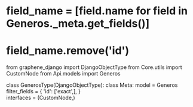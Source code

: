 # field_name = [field.name for field in Generos._meta.get_fields()]
# field_name.remove('id')


from graphene_django import DjangoObjectType
from Core.utils import CustomNode
from Api.models import Generos
    

class GenerosType(DjangoObjectType):
    class Meta:
        model = Generos
        filter_fields = {
            'id': ['exact',],
        }   
        interfaces = (CustomNode,)
